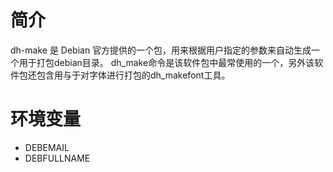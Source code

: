 # 简介
dh-make 是 Debian 官方提供的一个包，用来根据用户指定的参数来自动生成一个用于打包debian目录。
dh\_make命令是该软件包中最常使用的一个，另外该软件包还包含用与于对字体进行打包的dh\_makefont工具。
# 环境变量

* DEBEMAIL
* DEBFULLNAME